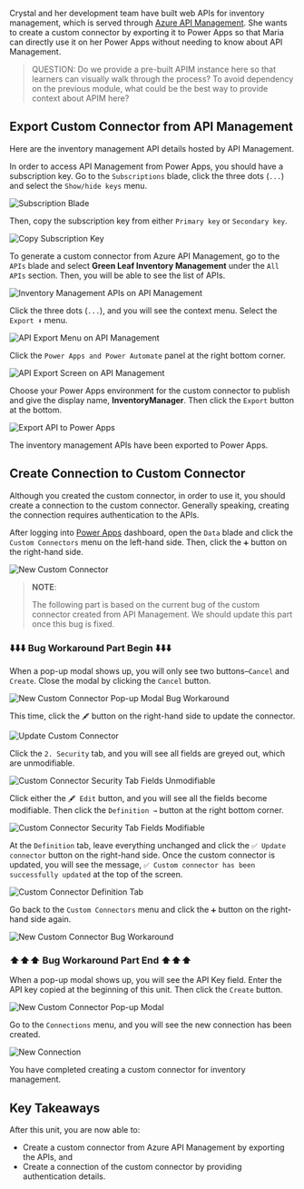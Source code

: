 Crystal and her development team have built web APIs for inventory management, which is served through [Azure API Management][az apim]. She wants to create a custom connector by exporting it to Power Apps so that Maria can directly use it on her Power Apps without needing to know about API Management.


> QUESTION: Do we provide a pre-built APIM instance here so that learners can visually walk through the process? To avoid dependency on the previous module, what could be the best way to provide context about APIM here?

## Export Custom Connector from API Management ##

Here are the inventory management API details hosted by API Management.

In order to access API Management from Power Apps, you should have a subscription key. Go to the `Subscriptions` blade, click the three dots (`...`) and select the `Show/hide keys` menu.

![Subscription Blade][image-01]

Then, copy the subscription key from either `Primary key` or `Secondary key`.

![Copy Subscription Key][image-02]

To generate a custom connector from Azure API Management, go to the `APIs` blade and select **Green Leaf Inventory Management** under the `All APIs` section. Then, you will be able to see the list of APIs.

![Inventory Management APIs on API Management][image-03]

Click the three dots (`...`), and you will see the context menu. Select the `Export ⬇️` menu.

![API Export Menu on API Management][image-04]

Click the `Power Apps and Power Automate` panel at the right bottom corner.

![API Export Screen on API Management][image-05]

Choose your Power Apps environment for the custom connector to publish and give the display name, **InventoryManager**. Then click the `Export` button at the bottom.

![Export API to Power Apps][image-06]

The inventory management APIs have been exported to Power Apps.


## Create Connection to Custom Connector ##

Although you created the custom connector, in order to use it, you should create a connection to the custom connector. Generally speaking, creating the connection requires authentication to the APIs.

After logging into [Power Apps][pa] dashboard, open the `Data` blade and click the `Custom Connectors` menu on the left-hand side. Then, click the `➕` button on the right-hand side.

![New Custom Connector][image-07]

> **NOTE**:
> 
> The following part is based on the current bug of the custom connector created from API Management. We should update this part once this bug is fixed.


### ⬇️⬇️⬇️ Bug Workaround Part Begin ⬇️⬇️⬇️ ###

When a pop-up modal shows up, you will only see two buttons&ndash;`Cancel` and `Create`. Close the modal by clicking the `Cancel` button.

![New Custom Connector Pop-up Modal Bug Workaround][image-08]

This time, click the `🖋` button on the right-hand side to update the connector.

![Update Custom Connector][image-09]

Click the `2. Security` tab, and you will see all fields are greyed out, which are unmodifiable.

![Custom Connector Security Tab Fields Unmodifiable][image-10]

Click either the `🖋 Edit` button, and you will see all the fields become modifiable. Then click the `Definition →` button at the right bottom corner.

![Custom Connector Security Tab Fields Modifiable][image-11]

At the `Definition` tab, leave everything unchanged and click the `✅ Update connector` button on the right-hand side. Once the custom connector is updated, you will see the message, `✅ Custom connector has been successfully updated` at the top of the screen.

![Custom Connector Definition Tab][image-12]

Go back to the `Custom Connectors` menu and click the `➕` button on the right-hand side again.

![New Custom Connector Bug Workaround][image-07]

### ⬆️⬆️⬆️ Bug Workaround Part End ⬆️⬆️⬆️ ###

When a pop-up modal shows up, you will see the API Key field. Enter the API key copied at the beginning of this unit. Then click the `Create` button.

![New Custom Connector Pop-up Modal][image-13]

Go to the `Connections` menu, and you will see the new connection has been created.

![New Connection][image-14]

You have completed creating a custom connector for inventory management.


## Key Takeaways ##

After this unit, you are now able to:

* Create a custom connector from Azure API Management by exporting the APIs, and
* Create a connection of the custom connector by providing authentication details.


[image-01]: ../media/03-create-custom-connector-with-apim-01.png
[image-02]: ../media/03-create-custom-connector-with-apim-02.png
[image-03]: ../media/03-create-custom-connector-with-apim-03.png
[image-04]: ../media/03-create-custom-connector-with-apim-04.png
[image-05]: ../media/03-create-custom-connector-with-apim-05.png
[image-06]: ../media/03-create-custom-connector-with-apim-06.png
[image-07]: ../media/03-create-custom-connector-with-apim-07.png
[image-08]: ../media/03-create-custom-connector-with-apim-08.png
[image-09]: ../media/03-create-custom-connector-with-apim-09.png
[image-10]: ../media/03-create-custom-connector-with-apim-10.png
[image-11]: ../media/03-create-custom-connector-with-apim-11.png
[image-12]: ../media/03-create-custom-connector-with-apim-12.png
[image-13]: ../media/03-create-custom-connector-with-apim-13.png
[image-14]: ../media/03-create-custom-connector-with-apim-14.png

[az apim]: https://docs.microsoft.com/azure/api-management/api-management-key-concepts

[pa]: https://powerapps.microsoft.com/
